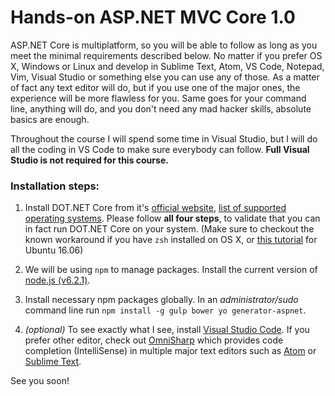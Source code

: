 # Hands-on ASP.NET MVC Core 1.0

ASP.NET Core is multiplatform, so you will be able to follow as long as you meet the minimal requirements described below. No matter if you prefer OS X, Windows or Linux and develop in Sublime Text, Atom, VS Code, Notepad, Vim, Visual Studio or something else you can use any of those. As a matter of fact any text editor will do, but if you use one of the major ones, the experience will be more flawless for you. Same goes for your command line, anything will do, and you don't need any mad hacker skills, absolute basics are enough. 

Throughout the course I will spend some time in Visual Studio, but I will do all the coding in VS Code to make sure everybody can follow. **Full Visual Studio is not required for this course.**

### Installation steps:

1. Install DOT.NET Core from it's [official website](https://www.microsoft.com/net/core), [list of supported operating systems](https://www.microsoft.com/net/download). Please follow **all four steps**, to validate that you can in fact run DOT.NET Core on your system.
(Make sure to checkout the known workaround if you have `zsh` installed on OS X, or [this tutorial](http://donovanbrown.com/post/2016/05/29/Installing-NET-Core-RC2-on-Ubuntu-1604) for Ubuntu 16.06)

2. We will be using `npm` to manage packages. Install the current version of [node.js (v6.2.1)](node.js).

3. Install necessary npm packages globally. In an *administrator/sudo* command line run `npm install -g gulp bower yo generator-aspnet`.


4. *(optional)* To see exactly what I see, install [Visual Studio Code](https://code.visualstudio.com). 
If you prefer other editor, check out [OmniSharp](http://www.omnisharp.net) which provides code completion (IntelliSense) in multiple major text editors such as [Atom](http://atom.io) or [Sublime Text](https://www.sublimetext.com/3). 


See you soon!
